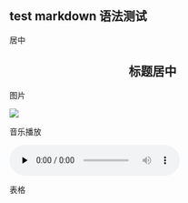## test markdown 语法测试

居中

## <center>标题居中</center>

图片

<img src="https://ouyanghongyio.github.io/data/images/water-fall-0.jpg"></img>

音乐播放

<audio id="audio" controls="" preload="none">
      <source id="mp3" src="https://ouyanghongyio.github.io/data/music/jiaren.mp3">
</audio>

表格

